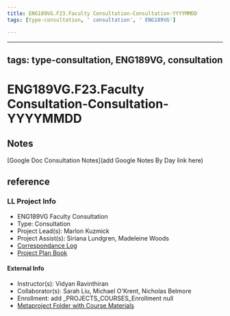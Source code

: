 ```yaml
---
title: ENG189VG.F23.Faculty Consultation-Consultation-YYYYMMDD
tags: [type-consultation, ' consultation', ' ENG189VG']

---
```


---
tags: type-consultation, ENG189VG, consultation
---
# ENG189VG.F23.Faculty Consultation-Consultation-YYYYMMDD

## Notes
[Google Doc Consultation Notes](add Google Notes By Day link here)

## reference
### LL Project Info
* ENG189VG Faculty Consultation
* Type: Consultation
* Project Lead(s): Marlon Kuzmick
* Project Assist(s): Siriana Lundgren, Madeleine Woods
* [Correspondance Log](https://docs.google.com/document/d/1vfxoyPobVdrsnMLfVMmYFxO7bCxRB_p574mMG313TrA/edit)
* [Project Plan Book](https://hackmd.io/@ll-23-24/H1hEsNU0n)

#### External Info
* Instructor(s): Vidyan Ravinthiran
* Collaborator(s): Sarah Liu, Michael O'Krent, Nicholas Belmore
* Enrollment: add _PROJECTS_COURSES_Enrollment null
* [Metaproject Folder with Course Materials](https://drive.google.com/drive/folders/170uFPy61js8vXq_G3MqiMTdalCtOzk60)

